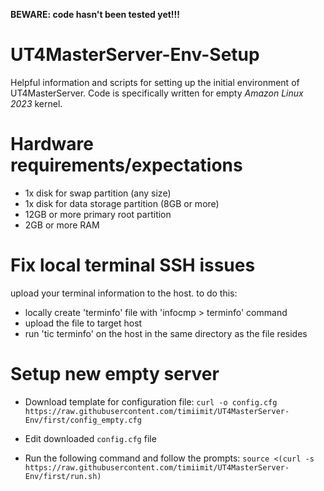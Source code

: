 **BEWARE: code hasn't been tested yet!!!**

# UT4MasterServer-Env-Setup
Helpful information and scripts for setting up the initial environment of UT4MasterServer. Code is specifically written for empty *Amazon Linux 2023* kernel.

# Hardware requirements/expectations
- 1x disk for swap partition (any size)
- 1x disk for data storage partition (8GB or more)
- 12GB or more primary root partition
- 2GB or more RAM

# Fix local terminal SSH issues
upload your terminal information to the host.
to do this:
- locally create 'terminfo' file with 'infocmp > terminfo' command
- upload the file to target host
- run 'tic terminfo' on the host in the same directory as the file resides

# Setup new empty server

- Download template for configuration file:
```curl -o config.cfg https://raw.githubusercontent.com/timiimit/UT4MasterServer-Env/first/config_empty.cfg```

- Edit downloaded `config.cfg` file

- Run the following command and follow the prompts:
```source <(curl -s https://raw.githubusercontent.com/timiimit/UT4MasterServer-Env/first/run.sh)```